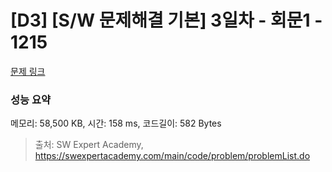# [D3] [S/W 문제해결 기본] 3일차 - 회문1 - 1215 

[문제 링크](https://swexpertacademy.com/main/code/problem/problemDetail.do?contestProbId=AV14QpAaAAwCFAYi) 

### 성능 요약

메모리: 58,500 KB, 시간: 158 ms, 코드길이: 582 Bytes



> 출처: SW Expert Academy, https://swexpertacademy.com/main/code/problem/problemList.do